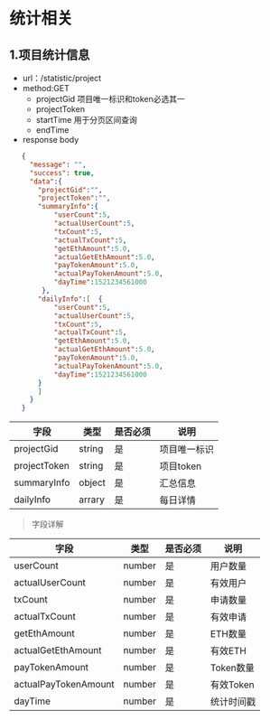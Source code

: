 <!-- toc -->

# 统计相关

## 1.项目统计信息

- url：/statistic/project
- method:GET
  - projectGid 项目唯一标识和token必选其一
  - projectToken 
  - startTime 用于分页区间查询
  - endTime
- response body

 ```json
    {
      "message": "",
      "success": true,
      "data":{
        "projectGid":"",
        "projectToken":"",
        "summaryInfo":{
            "userCount":5,
            "actualUserCount":5,
            "txCount":5,
            "actualTxCount":5,
            "getEthAmount":5.0,
            "actualGetEthAmount":5.0,
            "payTokenAmount":5.0,
            "actualPayTokenAmount":5.0,
            "dayTime":1521234561000
         },
        "dailyInfo":[  {
            "userCount":5,
            "actualUserCount":5,
            "txCount":5,
            "actualTxCount":5,
            "getEthAmount":5.0,
            "actualGetEthAmount":5.0,
            "payTokenAmount":5.0,
            "actualPayTokenAmount":5.0,
            "dayTime":1521234561000
        }
        ]
      }
    }

  ```

|字段|类型|是否必须|说明|
|---|---|---|---|
|projectGid|string|是|项目唯一标识|
|projectToken|string|是|项目token|
|summaryInfo|object|是|汇总信息|
|dailyInfo|arrary|是|每日详情|

>  字段详解

|字段|类型|是否必须|说明|
|---|---|---|---|
|userCount|number|是|用户数量|
|actualUserCount|number|是|有效用户|
|txCount|number|是|申请数量|
|actualTxCount|number|是|有效申请|
|getEthAmount|number|是|ETH数量|
|actualGetEthAmount|number|是|有效ETH|
|payTokenAmount|number|是|Token数量|
|actualPayTokenAmount|number|是|有效Token|
|dayTime|number|是|统计时间戳|

